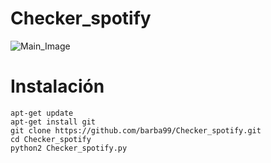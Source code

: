 # Checker_spotify

![Main_Image](https://developer.spotify.com/assets/branding-guidelines/logo@2x.png)

## 

# Instalación
```
apt-get update
apt-get install git
git clone https://github.com/barba99/Checker_spotify.git
cd Checker_spotify
python2 Checker_spotify.py
```
